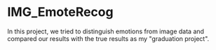 # IMG_EmoteRecog
In this project, we tried to distinguish emotions from image data and compared our results with the true results as my "graduation project".
